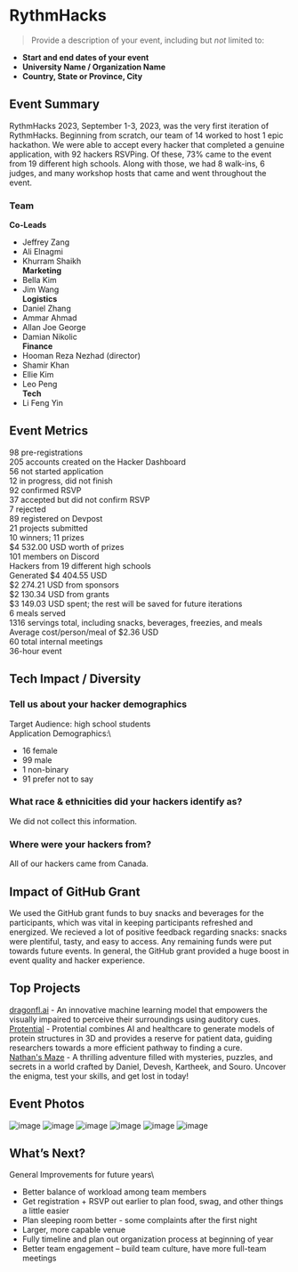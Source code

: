 # RythmHacks
> Provide a description of your event, including but _not_ limited to: <br>
 - **Start and end dates of your event** 
 - **University Name / Organization Name**
 - **Country, State or Province, City**  

## Event Summary
RythmHacks 2023, September 1-3, 2023, was the very first iteration of RythmHacks. Beginning from scratch, our team of 14 worked to host 1 epic hackathon. We were able to accept every hacker that completed a genuine application, with 92 hackers RSVPing. Of these, 73% came to the event from 19 different high schools. Along with those, we had 8 walk-ins, 6 judges, and many workshop hosts that came and went throughout the event.

### Team
**Co-Leads**
- Jeffrey Zang
- Ali Elnagmi
- Khurram Shaikh<br/>
**Marketing**
- Bella Kim
- Jim Wang<br/>
**Logistics**
- Daniel Zhang
- Ammar Ahmad
- Allan Joe George
- Damian Nikolic<br/>
**Finance**
- Hooman Reza Nezhad (director)
- Shamir Khan
- Ellie Kim
- Leo Peng<br/>
**Tech**
- Li Feng Yin

## Event Metrics 
98 pre-registrations\
205 accounts created on the Hacker Dashboard\
56 not started application\
12 in progress, did not finish\
92 confirmed RSVP\
37 accepted but did not confirm RSVP\
7 rejected\
89 registered on Devpost\
21 projects submitted\
10 winners; 11 prizes\
$4 532.00 USD worth of prizes\
101 members on Discord\
Hackers from 19 different high schools\
Generated $4 404.55 USD\
$2 274.21 USD from sponsors\
$2 130.34 USD from grants\
$3 149.03 USD spent; the rest will be saved for future iterations\
6 meals served\
1316 servings total, including snacks, beverages, freezies, and meals\
Average cost/person/meal of $2.36 USD\
60 total internal meetings\
36-hour event

## Tech Impact / Diversity 

### Tell us about your hacker demographics

Target Audience: high school students\
Application Demographics:\
 - 16 female
 - 99 male
 - 1 non-binary
 - 91 prefer not to say

### What race & ethnicities did your hackers identify as?
We did not collect this information.

### Where were your hackers from?
All of our hackers came from Canada.

## Impact of GitHub Grant
We used the GitHub grant funds to buy snacks and beverages for the participants, which was vital in keeping participants refreshed and energized. We recieved a lot of positive feedback regarding snacks: snacks were plentiful, tasty, and easy to access. Any remaining funds were put towards future events. In general, the GitHub grant provided a huge boost in event quality and hacker experience.

## Top Projects
[dragonfl.ai](https://devpost.com/software/dragonfl-ai) - An innovative machine learning model that empowers the visually impaired to perceive their surroundings using auditory cues.\
[Protential](https://devpost.com/software/protential) - Protential combines AI and healthcare to generate models of protein structures in 3D and provides a reserve for patient data, guiding researchers towards a more efficient pathway to finding a cure.\
[Nathan's Maze](https://devpost.com/software/w-r9esm2) - A thrilling adventure filled with mysteries, puzzles, and secrets in a world crafted by Daniel, Devesh, Kartheek, and Souro. Uncover the enigma, test your skills, and get lost in today!

## Event Photos
![image](https://github.com/MLH/GitHub-Education-Hackathon-Grant-Fund-2023/assets/66485719/e331e95d-b6b4-4bf8-9091-eaf70cd1f273)
![image](https://github.com/MLH/GitHub-Education-Hackathon-Grant-Fund-2023/assets/66485719/aeb89415-aa09-4260-b9cb-41b5afe13632)
![image](https://github.com/MLH/GitHub-Education-Hackathon-Grant-Fund-2023/assets/66485719/2756ef99-04f9-4753-8ab6-a184a6724e11)
![image](https://github.com/MLH/GitHub-Education-Hackathon-Grant-Fund-2023/assets/66485719/86eb0057-72cd-4e03-a3a3-043a19b76167)
![image](https://github.com/MLH/GitHub-Education-Hackathon-Grant-Fund-2023/assets/66485719/1bb77b6f-68a1-4cd9-944a-d7afb47c54af)
![image](https://github.com/MLH/GitHub-Education-Hackathon-Grant-Fund-2023/assets/66485719/c4c88b7d-9f29-4d9d-9428-987eaa514edf)


## What’s Next?
General Improvements for future years\
- Better balance of workload among team members
- Get registration + RSVP out earlier to plan food, swag, and other things a little easier
- Plan sleeping room better - some complaints after the first night
- Larger, more capable venue
- Fully timeline and plan out organization process at beginning of year
- Better team engagement – build team culture, have more full-team meetings
